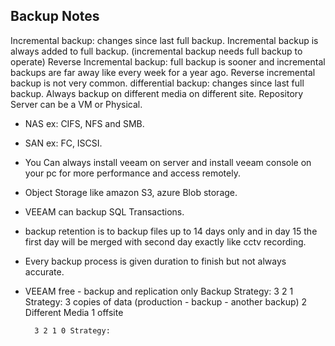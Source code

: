 ## Backup Notes
Incremental backup: changes since last full backup.
Incremental backup is always added to full backup. (incremental backup needs full backup to operate)
Reverse Incremental backup: full backup is sooner and incremental backups are far away like every week for a year ago.
Reverse incremental backup is not very common.
differential backup: changes since last full backup.
Always backup on different media on different site.
Repository Server can be a VM or Physical.
* NAS ex: CIFS, NFS and SMB.
* SAN ex: FC, ISCSI.
* You Can always install veeam on server and install veeam console on your pc for more performance and access remotely.
* Object Storage like amazon S3, azure Blob storage.
* VEEAM can backup SQL Transactions.
* backup retention is to backup files up to 14 days only and in day 15 the first day will be merged with second day exactly like cctv recording.
* Every backup process is given duration to finish but not always accurate.
* VEEAM free - backup and replication only
	Backup Strategy:
		3 2 1 Strategy:
			3 copies of data (production - backup - another backup)
			2 Different Media
			1 offsite
		
		3 2 1 0 Strategy:
